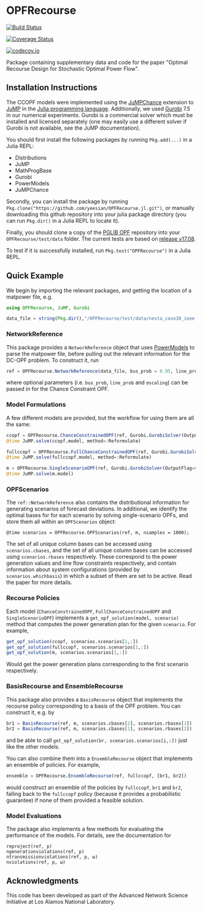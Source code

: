 # OPFRecourse

[![Build Status](https://travis-ci.org/yeesian/OPFRecourse.jl.svg?branch=master)](https://travis-ci.org/yeesian/OPFRecourse.jl)

[![Coverage Status](https://coveralls.io/repos/yeesian/OPFRecourse.jl/badge.svg?branch=master&service=github)](https://coveralls.io/github/yeesian/OPFRecourse.jl?branch=master)

[![codecov.io](http://codecov.io/github/yeesian/OPFRecourse.jl/coverage.svg?branch=master)](http://codecov.io/github/yeesian/OPFRecourse.jl?branch=master)

Package containing supplementary data and code for the paper "Optimal Recourse Design for Stochastic Optimal Power Flow".

## Installation Instructions
The CCOPF models were implemented using the [JuMPChance](https://github.com/mlubin/JuMPChance.jl) extension to [JuMP](https://github.com/JuliaOpt/JuMP.jl) in the [Julia programming language](https://julialang.org/downloads/). Additionally, we used [Gurobi](https://www.gurobi.com) 7.5 in our numerical experiments. Gurobi is a commercial solver which must be installed and licensed separately (one may easily use a different solver if Gurobi is not available, see the JuMP documentation).

You should first install the following packages by running `Pkg.add(...)` in a Julia REPL:

- Distributions
- JuMP
- MathProgBase
- Gurobi
- PowerModels
- JuMPChance

Secondly, you can install the package by running `Pkg.clone("https://github.com/yeesian/OPFRecourse.jl.git")`, or manually downloading this github repository into your julia package directory (you can run `Pkg.dir()` in a Julia REPL to locate it).

Finally, you should clone a copy of the [PGLIB OPF](https://github.com/power-grid-lib/pglib-opf) repository into your `OPFRecourse/test/data` folder. The current tests are based on [release v17.08](https://github.com/power-grid-lib/pglib-opf/releases/tag/v17.08).

To test if it is successfully installed, run `Pkg.test("OPFRecourse")` in a Julia REPL.

## Quick Example

We begin by importing the relevant packages, and getting the location of a matpower file, e.g.
```julia
using OPFRecourse, JuMP, Gurobi

data_file = string(Pkg.dir(),"/OPFRecourse/test/data/nesta_case30_ieee.m")
```

### NetworkReference
This package provides a `NetworkReference` object that uses [PowerModels](https://github.com/lanl-ansi/PowerModels.jl) to parse the matpower file, before pulling out the relevant information for the DC-OPF problem. To construct it, run

```julia
ref = OPFRecourse.NetworkReference(data_file, bus_prob = 0.95, line_prob = 0.95, σscaling = 0.05);
```
where optional parameters (i.e. `bus_prob`, `line_prob` and `σscaling`) can be passed in for the Chance Constraint OPF.

### Model Formulations
A few different models are provided, but the workflow for using them are all the same:

```julia
ccopf = OPFRecourse.ChanceConstrainedOPF(ref, Gurobi.GurobiSolver(OutputFlag=0));
@time JuMP.solve(ccopf.model, method=:Reformulate)

fullccopf = OPFRecourse.FullChanceConstrainedOPF(ref, Gurobi.GurobiSolver(OutputFlag=0));
@time JuMP.solve(fullccopf.model, method=:Reformulate)

m = OPFRecourse.SingleScenarioOPF(ref, Gurobi.GurobiSolver(OutputFlag=0));
@time JuMP.solve(m.model)
```

### OPFScenarios
The `ref::NetworkReference` also contains the distributional information for generating scenarios of forecast deviations. In additional, we identify the optimal bases for for each scenario by solving single-scenario OPFs, and store them all within an `OPFScenarios` object:

```
@time scenarios = OPFRecourse.OPFScenarios(ref, m, nsamples = 1000);
```

The set of all unique column bases can be accessed using `scenarios.cbases`, and the set of all unique column bases can be accessed using `scenarios.rbases` respectively. These correspond to the power generation values and line flow constraints respectively, and contain information about system configurations (provided by `scenarios.whichbasis`) in which a subset of them are set to be active. Read the paper for more details.

### Recourse Policies
Each model (`ChanceConstrainedOPF`, `FullChanceConstrainedOPF` and `SingleScenarioOPF`) implements a `get_opf_solution(model, scenario)` method that computes the power generation plan for the given `scenario`. For example,

```julia
get_opf_solution(ccopf, scenarios.scenarios[1,:])
get_opf_solution(fullccopf, scenarios.scenarios[1,:])
get_opf_solution(m, scenarios.scenarios[1,:])
```

Would get the power generation plans corresponding to the first scenario respectively.

### BasisRecourse and EnsembleRecourse
This package also provides a `BasisRecourse` object that implements the recourse policy corresponding to a basis of the OPF problem. You can construct it, e.g. by

```julia
br1 = BasisRecourse(ref, m, scenarios.cbases[2], scenarios.rbases[1])
br2 = BasisRecourse(ref, m, scenarios.cbases[1], scenarios.rbases[2])
```
and be able to call `get_opf_solution(br, scenarios.scenarios[i,:])` just like the other models.

You can also combine them into a `EnsembleRecourse` object that implements an ensemble of policies. For example,

```julia
ensemble = OPFRecourse.EnsembleRecourse(ref, fullccopf, [br1, br2])
```
would construct an ensemble of the policies by `fullccopf`, `br1` and `br2`, falling back to the `fullccopf` policy (because it provides a probabilistic guarantee) if none of them provided a feasible solution.

### Model Evaluations
The package also implements a few methods for evaluating the performance of the models. For details, see the documentation for

```
reproject(ref, p)
ngenerationviolations(ref, p)
ntransmissionviolations(ref, p, ω)
nviolations(ref, p, ω)
```

## Acknowledgments

This code has been developed as part of the Advanced Network Science Initiative at Los Alamos National Laboratory. 
